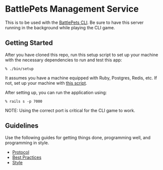 BattlePets Management Service
================

This is to be used with the [BattlePets
CLI](https://github.com/mwenger1/battle_pets_cli). Be sure to have this server
running in the background while playing the CLI game.

Getting Started
---------------

After you have cloned this repo, run this setup script to set up your machine
with the necessary dependencies to run and test this app:

    % ./bin/setup

It assumes you have a machine equipped with Ruby, Postgres, Redis, etc. If not,
set up your machine with [this script].

[this script]: https://github.com/thoughtbot/laptop

After setting up, you can run the application using:

    % rails s -p 7000

NOTE: Using the correct port is critical for the CLI game to work.

Guidelines
----------

Use the following guides for getting things done, programming well, and
programming in style.

* [Protocol](http://github.com/thoughtbot/guides/blob/master/protocol)
* [Best
  Practices](http://github.com/thoughtbot/guides/blob/master/best-practices)
* [Style](http://github.com/thoughtbot/guides/blob/master/style)

